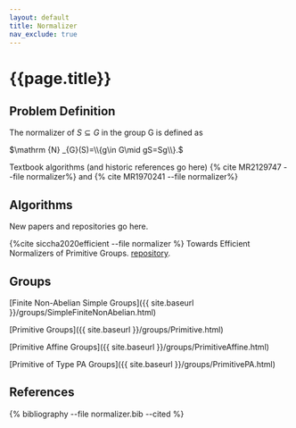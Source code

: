 ```yaml
---
layout: default
title: Normalizer
nav_exclude: true
---
```


# {{page.title}}

## Problem Definition
The normalizer of $S\subseteq G$ in the group G is defined as

$\mathrm {N} _{G}(S)=\\{g\in G\mid gS=Sg\\}.$

Textbook algorithms (and historic references go here) {% cite MR2129747 --file normalizer%} and {% cite MR1970241 --file normalizer%}
## Algorithms
New papers and repositories go here.

{%cite siccha2020efficient --file normalizer %} Towards Efficient Normalizers of Primitive Groups. 
[repository](https://github.com/ssiccha/NormalizersOfPrimitiveGroups).

## Groups
<!-- using .html at the moment as it works with the CS page -->
[Finite Non-Abelian Simple Groups]({{ site.baseurl }}/groups/SimpleFiniteNonAbelian.html)

[Primitive Groups]({{ site.baseurl }}/groups/Primitive.html)

[Primitive Affine Groups]({{ site.baseurl }}/groups/PrimitiveAffine.html)

[Primitive of Type PA Groups]({{ site.baseurl }}/groups/PrimitivePA.html)

## References
{% bibliography --file normalizer.bib --cited %}
